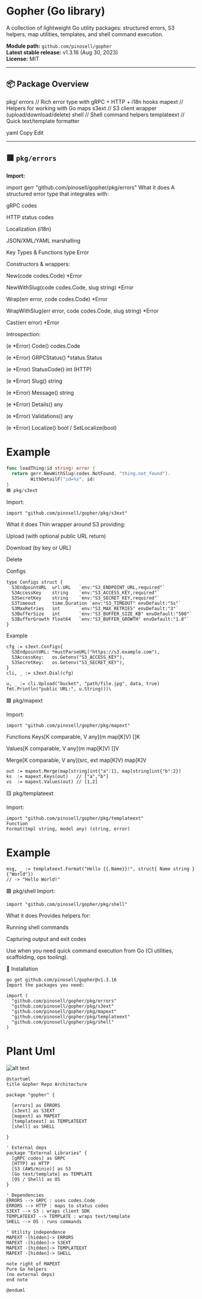# Gopher (Go library)

A collection of lightweight Go utility packages: structured errors, S3 helpers, map utilities, templates, and shell command execution.

**Module path:** `github.com/pinosell/gopher`  
**Latest stable release:** v1.3.16 (Aug 30, 2023)  
**License:** MIT  

---

## 📦 Package Overview

pkg/
errors // Rich error type with gRPC + HTTP + i18n hooks
mapext // Helpers for working with Go maps
s3ext // S3 client wrapper (upload/download/delete)
shell // Shell command helpers
templateext // Quick text/template formatter

yaml
Copy
Edit

---

## 🟥 `pkg/errors`

**Import:**  

import gerr "github.com/pinosell/gopher/pkg/errors"
What it does
A structured error type that integrates with:

gRPC codes

HTTP status codes

Localization (i18n)

JSON/XML/YAML marshalling

Key Types & Functions
type Error

Constructors & wrappers:

New(code codes.Code) *Error

NewWithSlug(code codes.Code, slug string) *Error

Wrap(err error, code codes.Code) *Error

WrapWithSlug(err error, code codes.Code, slug string) *Error

Cast(err error) *Error

Introspection:

(e *Error) Code() codes.Code

(e *Error) GRPCStatus() *status.Status

(e *Error) StatusCode() int (HTTP)

(e *Error) Slug() string

(e *Error) Message() string

(e *Error) Details() any

(e *Error) Validations() any

(e *Error) Localize() bool / SetLocalize(bool)


# Example
```go
func loadThing(id string) error {
  return gerr.NewWithSlug(codes.NotFound, "thing.not_found").
         WithDetailF("id=%s", id)
}
🟦 pkg/s3ext

```
Import:

```
import "github.com/pinosell/gopher/pkg/s3ext"
```
What it does
Thin wrapper around S3 providing:

Upload (with optional public URL return)

Download (by key or URL)

Delete

Configs
```
type Configs struct {
  S3EndpointURL  url.URL   `env:"S3_ENDPOINT_URL,required"`
  S3AccessKey    string    `env:"S3_ACCESS_KEY,required"`
  S3SecretKey    string    `env:"S3_SECRET_KEY,required"`
  S3Timeout      time.Duration `env:"S3_TIMEOUT" envDefault:"5s"`
  S3MaxRetries   int       `env:"S3_MAX_RETRIES" envDefault:"3"`
  S3BufferSize   int       `env:"S3_BUFFER_SIZE_KB" envDefault:"500"`
  S3BufferGrowth float64   `env:"S3_BUFFER_GROWTH" envDefault:"1.8"`
}
```
Example
```
cfg := s3ext.Configs{
  S3EndpointURL: *mustParseURL("https://s3.example.com"),
  S3AccessKey:   os.Getenv("S3_ACCESS_KEY"),
  S3SecretKey:   os.Getenv("S3_SECRET_KEY"),
}
cli, _ := s3ext.Dial(cfg)

u, _ := cli.Upload("bucket", "path/file.jpg", data, true)
fmt.Println("public URL:", u.String())\
```

🟩 pkg/mapext

Import:
```
import "github.com/pinosell/gopher/pkg/mapext"
```
Functions
Keys[K comparable, V any](m map[K]V) []K

Values[K comparable, V any](m map[K]V) []V

Merge[K comparable, V any](src, ext map[K]V) map[K]V

```
out := mapext.Merge(map[string]int{"a":1}, map[string]int{"b":2})
ks  := mapext.Keys(out)   // ["a","b"]
vs  := mapext.Values(out) // [1,2]
```
🟨 pkg/templateext


Import:
```
import "github.com/pinosell/gopher/pkg/templateext"
Function
Format(tmpl string, model any) (string, error)
```

# Example
```
msg, _ := templateext.Format("Hello {{.Name}}!", struct{ Name string }{"World"})
// -> "Hello World!"
```
🟪 pkg/shell
Import:
```
import "github.com/pinosell/gopher/pkg/shell"
```
What it does
Provides helpers for:

Running shell commands

Capturing output and exit codes

Use when you need quick command execution from Go (CI utilities, scaffolding, ops tooling).

🚀 Installation
```
go get github.com/pinosell/gopher@v1.3.16
Import the packages you need:

import (
  "github.com/pinosell/gopher/pkg/errors"
  "github.com/pinosell/gopher/pkg/s3ext"
  "github.com/pinosell/gopher/pkg/mapext"
  "github.com/pinosell/gopher/pkg/templateext"
  "github.com/pinosell/gopher/pkg/shell"
)
```
# Plant Uml

![alt text](image.png)



```
@startuml
title Gopher Repo Architecture

package "gopher" {
  
  [errors] as ERRORS
  [s3ext] as S3EXT
  [mapext] as MAPEXT
  [templateext] as TEMPLATEEXT
  [shell] as SHELL

}

' External deps
package "External Libraries" {
  [gRPC codes] as GRPC
  [HTTP] as HTTP
  [S3 (AWS/minio)] as S3
  [Go text/template] as TEMPLATE
  [OS / Shell] as OS
}

' Dependencies
ERRORS --> GRPC : uses codes.Code
ERRORS --> HTTP : maps to status codes
S3EXT --> S3 : wraps client SDK
TEMPLATEEXT --> TEMPLATE : wraps text/template
SHELL --> OS : runs commands

' Utility independence
MAPEXT -[hidden]-> ERRORS
MAPEXT -[hidden]-> S3EXT
MAPEXT -[hidden]-> TEMPLATEEXT
MAPEXT -[hidden]-> SHELL

note right of MAPEXT
Pure Go helpers
(no external deps)
end note

@enduml
```
